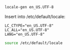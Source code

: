 
```sh
locale-gen en_US.UTF-8
```

Insert into /etc/default/locale:

```
LC_CTYPE="en_US.UTF-8"
LC_ALL="en_US.UTF-8"
LANG="en_US.UTF-8"
```

```sh
source /etc/default/locale
```
